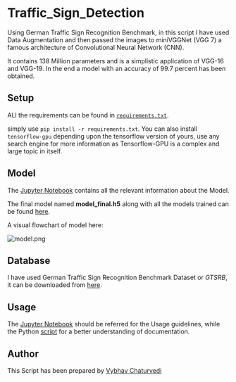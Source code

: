 # Traffic_Sign_Detection

Using German Traffic Sign Recognition Benchmark, in this script I have used
Data Augmentation and then passed the images to miniVGGNet (VGG 7) a famous architecture of
Convolutional Neural Network (CNN).

It contains 138 Million parameters and is a simplistic application of VGG-16 and VGG-19. In the end
a model with an accuracy of 99.7 percent has been obtained.

## Setup

ALl the requirements can be found in [`requirements.txt`](requirements.txt).

simply use `pip install -r requirements.txt`. You can also install `tensorflow-gpu` depending upon the
tensorflow version of yours, use any search engine for more information as Tensorflow-GPU
is a complex and large topic in itself.

## Model

The [Jupyter Notebook](trafffic_sign_detection.ipynb) contains all the relevant information about the Model.

The final model named **model_final.h5** along with all the models trained can be found
[here](https://drive.google.com/drive/folders/1hWeqDW0U_vxQC684in57o0-H7DZAoNo8?usp=sharing).

A visual flowchart of model here:

![model.png](https://i.postimg.cc/2yx5nypY/model.png)

## Database

I have used German Traffic Sign Recognition Benchmark Dataset or _GTSRB_, it can be downloaded from
[here](https://benchmark.ini.rub.de/).

## Usage

The [Jupyter Notebook](trafffic_sign_detection.ipynb) should be referred for the Usage guidelines, while the Python
[script](traffic_sign_detection.py) for a better understanding of documentation.

## Author

This Script has been prepared by [Vybhav Chaturvedi](https://github.com/vybhav72954)
